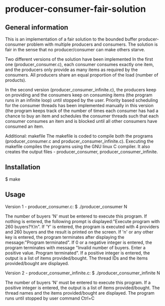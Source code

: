 # producer-consumer-fair-solution
General information
-----------------------
This is an implementation of a fair solution to the bounded buffer producer-consumer problem with multiple producers and consumers. The solution is fair in the sense that no producer/consumer can make others starve. 

Two different versions of the solution have been implemented 
In the first one (producer_consumer.c), each consumer consumes exactly one item, and the producers only provide as many items as required by the consumers. All producers share an equal proportion of the load (number of products). 

In the second version (producer_consumer_infinite.c), the producers keep on providing and the consumers keep on consuming items (the program runs in an infinite loop) until stopped by the user. Priority based scheduling for the consumer threads has been implemented manually in this version (the program keeps track of the number of times each consumer has had a chance to buy an item and schedules the consumer threads such that each consumer consumes an item and is blocked until all other consumers have consumed an item.

Additional: makefile
The makefile is coded to compile both the programs (producer_consumer.c and producer_consumer_infinite.c). Executing the makefile compiles the programs using the GNU linux C compiler. It also creates the output files - producer_consumer, producer_consumer_infinite.

Installation
------------
$ make

Usage
------
Version 1 - producer_consumer.c:
$ ./producer_consumer N

The number of buyers 'N' must be entered to execute this program. If nothing is entered, the following prompt is displayed:"Execute program with 260 buyers?Y/n". If 'Y' is entered, the program is executed with 4 providers and 260 buyers and the result is printed on the screen. If 'n' or any other key is entered, the program terminates after displaying the message:"Program terminated".  If 0 or a negative integer is entered, the program terminates with message "Invalid number of buyers. Enter a positive value. Program terminated". If a positive integer is entered, the output is a list of items provided/bought. The thread IDs and the items provided/bought are displayed.

Version 2 - producer_consumer_infinite.c: 
$ ./producer_consumer_infinite N

The number of buyers 'N' must be entered to execute this program. If a positive integer is entered, the output is a list of items provided/bought. The thread names and the items provided/bought are displayed. The program runs until stopped by user command Ctrl+C
